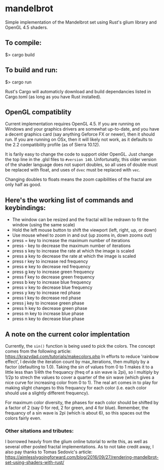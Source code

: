 # mandelbrot
Simple implementation of the Mandelbrot set using Rust's glium library and OpenGL 4.5 shaders.

## To compile:
$> cargo build

## To build and run:
$> cargo run

Rust's Cargo will automaticly download and build dependancies listed in Cargo.toml (as long as you have Rust installed).

## OpenGL compatiblity
Current implementation requires OpenGL 4.5.  If you are running on Windows and your graphics drivers are somewhat up-to-date, and you have a decent graphics card (say anything Geforce FX or newer), then it should run.  If you are running on OSx, then it will likely not work, as it defaults to the 2.2 compatibility profile (as of Sierra 10.12). 

It is farily easy to change the code to support older OpenGL.  Just change the top line in the .glsl files to `#version 140`.  Unfortunatly, this older version of the shader language does not suport doubles, so all uses of double must be replaced with float, and uses of `dvec` must be replaced with `vec`.  

Changing doubles to floats means the zoom capibilities of the fractal are only half as good. 

## Here's the working list of commands and keybindings:
* The window can be resized and the fractal will be redrawn to fit the window (using the same scale)
* Hold the left mouse button to shift the viewport (left, right, up, or down)
* Use mouse wheel to zoom in and out (up zooms in, down zooms out)
* press = key to increase the maximum number of iterations 
* press - key to decrease the maximum number of iterations 
* press s key to increase the rate at which the image is scaled
* press a key to decrease the rate at which the image is scaled
* press r key to increase red frequency 
* press e key to decrease red frequency
* press g key to increase green frequency
* press f key to decrease green frequency
* press b key to increase blue frequency 
* press v key to decrease blue frequency
* press y key to increase red phase 
* press t key to decrease red phase
* press j key to increase green phase
* press h key to decrease green phase
* press m key to increase blue phase 
* press n key to decrease blue phase

## A note on the current color implentation
Currently, the `sin()` function is being used to pick the colors.  The concept comes from the following article:  https://krazydad.com/tutorials/makecolors.php  In efforts to reduce 'rainbow effect', I devide the iteration count by max_iterations, then multiply by a factor (defaulting to 1.0).  Taking the sin of values from 0 to 1 makes it to a little less than 1/4th the frequancy (freq of a sin wave is 2pi), so I multiply by 1/2p to strech the values to cover a quarter of the sin wave (which gives a nice curve for increasing color from 0 to 1).  The real art comes in to play for making slight changes to this frequancy for each color (i.e. each color should use a slightly different frequency). 

For maximum color diversity, the phases for each color should be shifted by a factor of 2 (say 0 for red, 2 for green, and 4 for blue). Remember, the frequancy of a sin wave is 2pi (which is about 6), so this spaces out the colors fairly even.

### Other sitations and tributes:
I borrowed heavly from the glium online tutorial to write this, as well as several other posted fractal implementations. As to not take credit away, I also pay thanks to Tomas Sedovic's article: https://aimlesslygoingforward.com/blog/2016/09/27/rendering-mandelbrot-set-using-shaders-with-rust/

